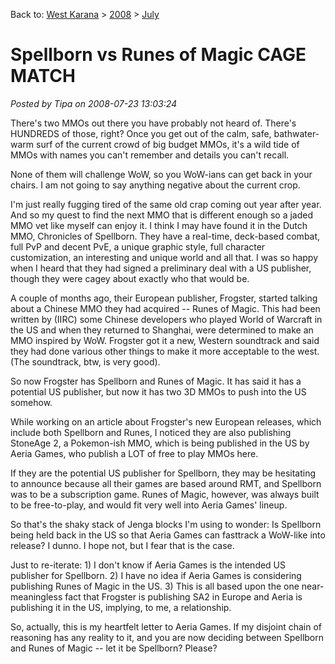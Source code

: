 Back to: [West Karana](/posts/westkarana.md) > [2008](/posts/2008/westkarana.md) > [July](./westkarana.md)
# Spellborn vs Runes of Magic CAGE MATCH

*Posted by Tipa on 2008-07-23 13:03:24*

There's two MMOs out there you have probably not heard of. There's HUNDREDS of those, right? Once you get out of the calm, safe, bathwater-warm surf of the current crowd of big budget MMOs, it's a wild tide of MMOs with names you can't remember and details you can't recall.

None of them will challenge WoW, so you WoW-ians can get back in your chairs. I am not going to say anything negative about the current crop.

I'm just really fugging tired of the same old crap coming out year after year. And so my quest to find the next MMO that is different enough so a jaded MMO vet like myself can enjoy it. I think I may have found it in the Dutch MMO, Chronicles of Spellborn. They have a real-time, deck-based combat, full PvP and decent PvE, a unique graphic style, full character customization, an interesting and unique world and all that. I was so happy when I heard that they had signed a preliminary deal with a US publisher, though they were cagey about exactly who that would be.

A couple of months ago, their European publisher, Frogster, started talking about a Chinese MMO they had acquired -- Runes of Magic. This had been written by (IIRC) some Chinese developers who played World of Warcraft in the US and when they returned to Shanghai, were determined to make an MMO inspired by WoW. Frogster got it a new, Western soundtrack and said they had done various other things to make it more acceptable to the west. (The soundtrack, btw, is very good).

So now Frogster has Spellborn and Runes of Magic. It has said it has a potential US publisher, but now it has two 3D MMOs to push into the US somehow.

While working on an article about Frogster's new European releases, which include both Spellborn and Runes, I noticed they are also publishing StoneAge 2, a Pokemon-ish MMO, which is being published in the US by Aeria Games, who publish a LOT of free to play MMOs here.

If they are the potential US publisher for Spellborn, they may be hesitating to announce because all their games are based around RMT, and Spellborn was to be a subscription game. Runes of Magic, however, was always built to be free-to-play, and would fit very well into Aeria Games' lineup.

So that's the shaky stack of Jenga blocks I'm using to wonder: Is Spellborn being held back in the US so that Aeria Games can fasttrack a WoW-like into release? I dunno. I hope not, but I fear that is the case.

Just to re-iterate: 1) I don't know if Aeria Games is the intended US publisher for Spellborn. 2) I have no idea if Aeria Games is considering publishing Runes of Magic in the US. 3) This is all based upon the one near-meaningless fact that Frogster is publishing SA2 in Europe and Aeria is publishing it in the US, implying, to me, a relationship.

So, actually, this is my heartfelt letter to Aeria Games. If my disjoint chain of reasoning has any reality to it, and you are now deciding between Spellborn and Runes of Magic -- let it be Spellborn? Please?

